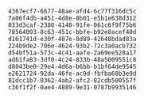 
                4367ecf7-6677-48ae-afd4-6c77f316dc5c
                7a06f4db-a451-4d8e-8b01-e5b1e638d312
                033d3caf-2380-4140-91fe-061c6f9f75b6
                78564093-8c63-451c-bbfe-b92e8acef40d
                d161741d-e30f-487e-8d89-42648bdad83a
                224b9de2-706e-4624-93b2-72c3a0acb732
                d54bf51a-573c-4c41-aafe-2a69ee528a17
                ad61fa83-3df0-4c24-833b-48a5009551c8
                d8043be0-29e4-4d6a-b6bb-b1bf64de9545
                e2621724-92da-46fe-ac9d-fbfba68b3e9d
                81dcc1b7-0362-4ab2-afc2-82cdb500557f
                c36f1f2f-0ae4-4889-9e31-0787b9935146
                